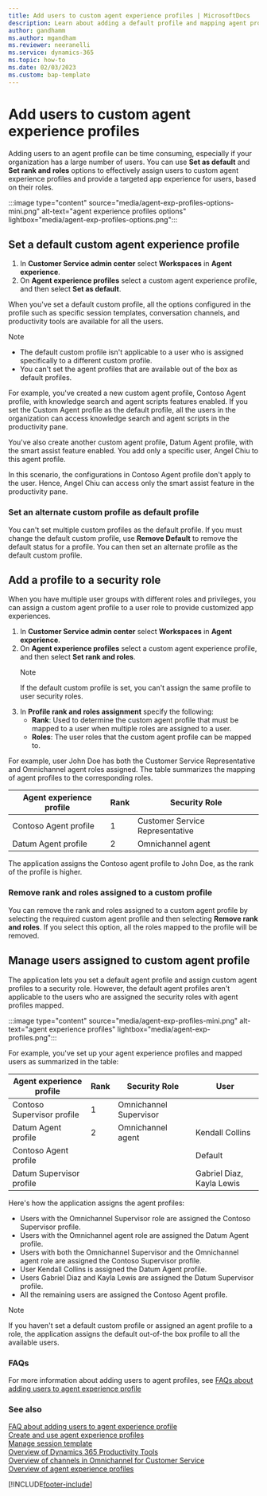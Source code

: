 ```yaml
---
title: Add users to custom agent experience profiles | MicrosoftDocs 
description: Learn about adding a default profile and mapping agent profiles to security roles
author: gandhamm 
ms.author: mgandham
ms.reviewer: neeranelli
ms.service: dynamics-365 
ms.topic: how-to
ms.date: 02/03/2023 
ms.custom: bap-template 
---
```


# Add users to custom agent experience profiles

Adding users to an agent profile can be time consuming, especially if your organization has a large number of users. You can use **Set as default** and **Set rank and roles** options to effectively assign users to custom agent experience profiles and provide a targeted app experience for users, based on their roles.

:::image type="content" source="media/agent-exp-profiles-options-mini.png" alt-text="agent experience profiles options" lightbox="media/agent-exp-profiles-options.png":::

## Set a default custom agent experience profile

1. In **Customer Service admin center** select **Workspaces** in **Agent experience**.
1. On **Agent experience profiles** select a custom agent experience profile, and then select  **Set as default**.

When you've set a default custom profile, all the options configured in the profile such as specific session templates, conversation channels, and productivity tools are available for all the users.

> [!NOTE]
> - The default custom profile isn't applicable to a user who is assigned specifically to a different custom profile.
> - You can't set the agent profiles that are available out of the box as default profiles.

For example, you've created a new custom agent profile, Contoso Agent profile, with knowledge search and agent scripts features enabled. If you set the Custom Agent profile as the default profile, all the users in the organization can access knowledge search and agent scripts in the productivity pane.

You've also create another custom agent profile, Datum Agent profile, with the smart assist feature enabled. You add only a specific user, Angel Chiu to this agent profile. 

In this scenario, the configurations in Contoso Agent profile don't apply to the user. Hence, Angel Chiu can access only the smart assist feature in the productivity pane.

### Set an alternate custom profile as default profile

You can't set multiple custom profiles as the default profile. If you must change the default custom profile, use **Remove Default** to remove the default status for a profile. You can then set an alternate profile as the default custom profile.

## Add a profile to a security role

When you have multiple user groups with different roles and privileges, you can assign a custom agent profile to a user role to provide customized app experiences.

1. In **Customer Service admin center** select **Workspaces** in **Agent experience**.
1. On **Agent experience profiles** select a custom agent experience profile, and then select  **Set rank and roles**. 
   > [!NOTE]
   > If the default custom profile is set, you can't assign the same profile to user security roles.
1. In **Profile rank and roles assignment** specify the following:
     - **Rank**: Used to determine the custom agent profile that must be mapped to a user when multiple roles are assigned to a user.
     - **Roles**: The user roles that the custom agent profile can be mapped to.

For example, user John Doe has both the Customer Service Representative and Omnichannel agent roles assigned. The table summarizes the mapping of agent profiles to the corresponding roles.

|Agent experience profile   | Rank  | Security Role|
|----------|-----------|------------|
| Contoso Agent profile     |1 | Customer Service Representative |
| Datum Agent profile |2   |  Omnichannel agent |

The application assigns the Contoso agent profile to John Doe, as the rank of the profile is higher.

### Remove rank and roles assigned to a custom profile

You can remove the rank and roles assigned to a custom agent profile by selecting the required custom agent profile and then selecting **Remove rank and roles**. If you select this option, all the roles mapped to the profile will be removed.

## Manage users assigned to custom agent profile

The application lets you set a default agent profile and assign custom agent profiles to a security role. However, the default agent profiles aren't applicable to the users who are assigned the security roles with agent profiles mapped.

:::image type="content" source="media/agent-exp-profiles-mini.png" alt-text="agent experience profiles" lightbox="media/agent-exp-profiles.png":::

For example, you've set up your agent experience profiles and mapped users as summarized in the table:

|Agent experience profile   | Rank  | Security Role|User |
|----------|-----------|------------|---------------|
| Contoso Supervisor profile     |1 | Omnichannel Supervisor | |
| Datum Agent profile |2   | Omnichannel agent | Kendall Collins|
| Contoso Agent profile | | | Default|
| Datum Supervisor profile | | | Gabriel Diaz, Kayla Lewis|

Here's how the application assigns the agent profiles:

- Users with the Omnichannel Supervisor role are assigned the Contoso Supervisor profile.
- Users with the Omnichannel agent role are assigned the Datum Agent profile.
- Users with both the Omnichannel Supervisor and the Omnichannel agent role are assigned the Contoso Supervisor profile.
- User Kendall Collins is assigned the Datum Agent profile.
- Users Gabriel Diaz and Kayla Lewis are assigned the Datum Supervisor profile.
- All the remaining users are assigned the Contoso Agent profile.

> [!NOTE]
> If you haven't set a default custom profile or assigned an agent profile to a role, the application assigns the default out-of-the box profile to all the available users.

### FAQs

For more information about adding users to agent profiles, see [FAQs about adding users to agent experience profile](faq-agent-experience-profile.md)

### See also

[FAQ about adding users to agent experience profile](faq-agent-experience-profile.md)<br>
[Create and use agent experience profiles](create-agent-experience-profile.md)<br>
[Manage session template](session-templates.md)  
[Overview of Dynamics 365 Productivity Tools](productivity-tools.md)  
[Overview of channels in Omnichannel for Customer Service](../customer-service/channels.md)  
[Overview of agent experience profiles](overview.md)  

[!INCLUDE[footer-include](../includes/footer-banner.md)]
